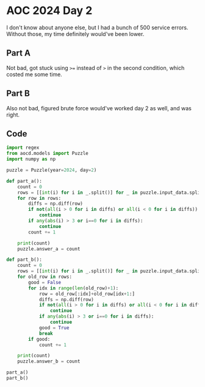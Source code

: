 # AOC 2024 Day 2

I don't know about anyone else, but I had a bunch of 500 service errors. Without those, my time definitely would've been lower.

## Part A

Not bad, got stuck using `>=` instead of `>` in the second condition, which costed me some time.

## Part B

Also not bad, figured brute force would've worked day 2 as well, and was right. 

## Code

```python
import regex
from aocd.models import Puzzle
import numpy as np

puzzle = Puzzle(year=2024, day=2)

def part_a():
    count = 0
    rows = [[int(i) for i in _.split()] for _ in puzzle.input_data.split('\n')]
    for row in rows:
        diffs = np.diff(row)
        if not(all(i > 0 for i in diffs) or all(i < 0 for i in diffs)):
            continue
        if any(abs(i) > 3 or i==0 for i in diffs):
            continue
        count += 1

    print(count)
    puzzle.answer_a = count

def part_b():
    count = 0
    rows = [[int(i) for i in _.split()] for _ in puzzle.input_data.split('\n')]
    for old_row in rows:
        good = False
        for idx in range(len(old_row)+1):
            row = old_row[:idx]+old_row[idx+1:]
            diffs = np.diff(row)
            if not(all(i > 0 for i in diffs) or all(i < 0 for i in diffs)):
                continue
            if any(abs(i) > 3 or i==0 for i in diffs):
                continue
            good = True
            break
        if good:
            count += 1

    print(count)
    puzzle.answer_b = count

part_a()
part_b()
```